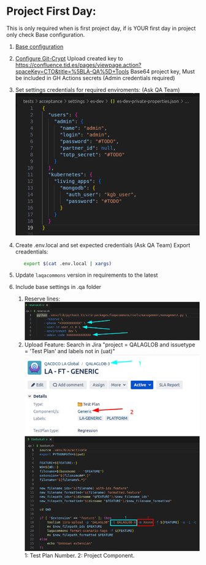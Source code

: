 # Project First Day:

This is only required when is first project day, if is YOUR first day in project only check Base configuration.

1. [Base configuration](./base-configuration.md#base-configuration)
   
2. [Configure Git-Crypt](./configure-git-crypt.md#git-crypt)
   Upload created key to https://confluence.tid.es/pages/viewpage.action?spaceKey=CTO&title=%5BLA-QA%5D+Tools
   Base64 project key, Must be included in GH Actions secrets (Admin credentials required)

3. Set settings credentials for required enviroments: (Ask QA Team)
   ![private settings](images/private-settings.png)

4. Create .env.local and set expected credentials (Ask QA Team)
   Export creadentials:
   ```bash
      export $(cat .env.local | xargs)
   ```

5. Update `laqacommons` version in requirements to the latest

6. Include base settings in .qa folder
   1. Reserve lines:
      ![reserve lines](images/reserve-lines.png)
   2. Upload Feature:
      Search in Jira "project = QALAGLOB and issuetype = 'Test Plan' and labels not in (uat)"
      ![tests plans](images/test-plan.png)
      ![upload features](images/upload-features.png)
      1: Test Plan Number.
      2: Project Component.
